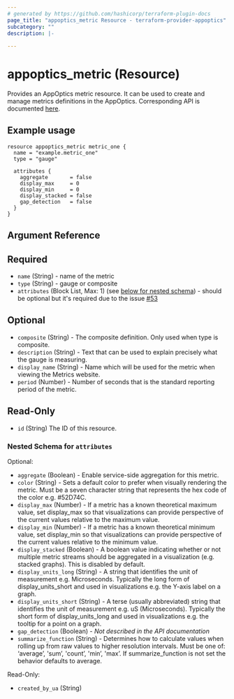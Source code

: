 ```yaml
---
# generated by https://github.com/hashicorp/terraform-plugin-docs
page_title: "appoptics_metric Resource - terraform-provider-appoptics"
subcategory: ""
description: |-
  
---
```


# appoptics_metric (Resource)

Provides an AppOptics metric resource. It can be used to create and manage metrics definitions in the AppOptics. Corresponding API is documented [here](https://docs.appoptics.com/api/#metrics).

## Example usage

```hcl
resource appoptics_metric metric_one {
  name = "example.metric_one"
  type = "gauge"

  attributes {
    aggregate       = false
    display_max     = 0
    display_min     = 0
    display_stacked = false
    gap_detection   = false
  }
}
```

## Argument Reference

## Required

- `name` (String) - name of the metric
- `type` (String) - gauge or composite
- `attributes` (Block List, Max: 1) (see [below for nested schema](#nestedblock--attributes)) - should be optional but it's required due to the issue [#53](https://github.com/appoptics/terraform-provider-appoptics/issues/53)

## Optional

- `composite` (String) - The composite definition. Only used when type is composite.
- `description` (String) - Text that can be used to explain precisely what the gauge is measuring.
- `display_name` (String) - Name which will be used for the metric when viewing the Metrics website.
- `period` (Number) - Number of seconds that is the standard reporting period of the metric.

## Read-Only

- `id` (String) The ID of this resource.

<a id="nestedblock--attributes"></a>
### Nested Schema for `attributes`

Optional:

- `aggregate` (Boolean) - Enable service-side aggregation for this metric.
- `color` (String) - Sets a default color to prefer when visually rendering the metric. Must be a seven character string that represents the hex code of the color e.g. #52D74C.
- `display_max` (Number) - If a metric has a known theoretical maximum value, set display_max so that visualizations can provide perspective of the current values relative to the maximum value.
- `display_min` (Number) - If a metric has a known theoretical minimum value, set display_min so that visualizations can provide perspective of the current values relative to the minimum value.
- `display_stacked` (Boolean) - A boolean value indicating whether or not multiple metric streams should be aggregated in a visualization (e.g. stacked graphs). This is disabled by default.
- `display_units_long` (String) - A string that identifies the unit of measurement e.g. Microseconds. Typically the long form of display_units_short and used in visualizations e.g. the Y-axis label on a graph.
- `display_units_short` (String) - A terse (usually abbreviated) string that identifies the unit of measurement e.g. uS (Microseconds). Typically the short form of display_units_long and used in visualizations e.g. the tooltip for a point on a graph.
- `gap_detection` (Boolean) - *Not described in the API documentation*
- `summarize_function` (String) - Determines how to calculate values when rolling up from raw values to higher resolution intervals. Must be one of: ‘average’, 'sum’, 'count’, 'min’, 'max’. If summarize_function is not set the behavior defaults to average.

Read-Only:

- `created_by_ua` (String)


